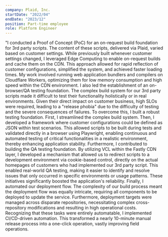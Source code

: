 ```yaml
---
company: Plaid, Inc.
startDate: "2022/04"
endDate: "2023/12"
position: Part-time employee
role: Platform Engineer
---
```


"I conducted a Proof of Concept (PoC) for an on-request build foundation for 3rd party scripts. The content of these scripts, delivered via Plaid, varied based on customer settings. While previously built whenever customer settings changed, I leveraged Edge Computing to enable on-request builds and cache them on the CDN. This approach allowed for rapid reflection of customer configurations, simplified the system, and achieved faster loading times. My work involved running web application bundlers and compilers on Cloudflare Workers, optimizing them for low memory consumption and high speed within the CDN environment.
I also led the establishment of an on-browser/QA testing foundation. The complex build system for our 3rd party scripts made it difficult to test their functionality holistically or in real environments. Given their direct impact on customer business, high SLOs were required, leading to a "release phobia" due to the difficulty of testing and the severe consequences of failures. To overcome this, I built a robust testing foundation. First, I streamlined the complex build system. Then, I developed a framework where customer configurations could be defined as JSON within test scenarios. This allowed scripts to be built during tests and validated directly in a browser using Playwright, enabling continuous and automated testing of critical functionalities in a realistic environment, thereby enhancing application stability.
Furthermore, I contributed to building the QA testing foundation. By utilizing VCL within the Fastly CDN layer, I developed a mechanism that allowed us to redirect scripts to a development environment via cookie-based control, directly on the actual homepages of customers who had implemented our 3rd party script. This enabled real-world QA testing, making it easier to identify and resolve issues that only occurred in specific environments or usage patterns. These initiatives significantly boosted the application's reliability.
Finally, I automated our deployment flow. The complexity of our build process meant the deployment flow was equally intricate, requiring all components to be deployed to update the service. Furthermore, deployment targets were managed across disparate repositories, necessitating complex cross-repository modifications and resulting in high operational costs. Recognizing that these tasks were entirely automatable, I implemented CI/CD-driven automation. This transformed a nearly 10-minute manual release process into a one-click operation, vastly improving field operations.